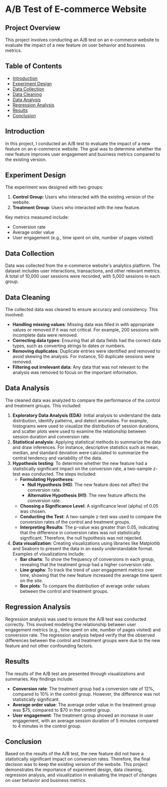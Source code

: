# A/B Test of E-commerce Website

## Project Overview

This project involves conducting an A/B test on an e-commerce website to evaluate the impact of a new feature on user behavior and business metrics.

## Table of Contents

- [Introduction](#introduction)
- [Experiment Design](#experiment-design)
- [Data Collection](#data-collection)
- [Data Cleaning](#data-cleaning)
- [Data Analysis](#data-analysis)
- [Regression Analysis](#regression-analysis)
- [Results](#results)
- [Conclusion](#conclusion)

## Introduction

In this project, I conducted an A/B test to evaluate the impact of a new feature on an e-commerce website. The goal was to determine whether the new feature improves user engagement and business metrics compared to the existing version.

## Experiment Design

The experiment was designed with two groups:
1. **Control Group**: Users who interacted with the existing version of the website.
2. **Treatment Group**: Users who interacted with the new feature.

Key metrics measured include:
- Conversion rate
- Average order value
- User engagement (e.g., time spent on site, number of pages visited)

## Data Collection

Data was collected from the e-commerce website's analytics platform. The dataset includes user interactions, transactions, and other relevant metrics. A total of 10,000 user sessions were recorded, with 5,000 sessions in each group.

## Data Cleaning

The collected data was cleaned to ensure accuracy and consistency. This involved:
- **Handling missing values**: Missing data was filled in with appropriate values or removed if it was not critical. For example, 200 sessions with incomplete data were removed.
- **Correcting data types**: Ensuring that all data fields had the correct data types, such as converting strings to dates or numbers.
- **Removing duplicates**: Duplicate entries were identified and removed to avoid skewing the analysis. For instance, 50 duplicate sessions were removed.
- **Filtering out irrelevant data**: Any data that was not relevant to the analysis was removed to focus on the important information.

## Data Analysis

The cleaned data was analyzed to compare the performance of the control and treatment groups. This included:
1. **Exploratory Data Analysis (EDA)**: Initial analysis to understand the data distribution, identify patterns, and detect anomalies. For example, histograms were used to visualize the distribution of session durations, and scatter plots were used to examine the relationship between session duration and conversion rate.
2. **Statistical analysis**: Applying statistical methods to summarize the data and draw inferences. For instance, descriptive statistics such as mean, median, and standard deviation were calculated to summarize the central tendency and variability of the data.
3. **Hypothesis testing**: To determine whether the new feature had a statistically significant impact on the conversion rate, a two-sample z-test was conducted. The steps included:
   - **Formulating Hypotheses**:
     - **Null Hypothesis (H0)**: The new feature does not affect the conversion rate.
     - **Alternative Hypothesis (H1)**: The new feature affects the conversion rate.
   - **Choosing a Significance Level**: A significance level (alpha) of 0.05 was chosen.
   - **Conducting the Test**: A two-sample z-test was used to compare the conversion rates of the control and treatment groups.
   - **Interpreting Results**: The p-value was greater than 0.05, indicating that the difference in conversion rates was not statistically significant. Therefore, the null hypothesis was not rejected.
4. **Data visualization**: Creating visualizations using libraries like Matplotlib and Seaborn to present the data in an easily understandable format. Examples of visualizations include:
   - **Bar charts**: To show the frequency of conversions in each group, revealing that the treatment group had a higher conversion rate.
   - **Line graphs**: To track the trend of user engagement metrics over time, showing that the new feature increased the average time spent on the site.
   - **Box plots**: To compare the distribution of average order values between the control and treatment groups.

## Regression Analysis

Regression analysis was used to ensure the A/B test was conducted correctly. This involved modeling the relationship between user engagement metrics (e.g., time spent on site, number of pages visited) and conversion rate. The regression analysis helped verify that the observed differences between the control and treatment groups were due to the new feature and not other confounding factors.

## Results

The results of the A/B test are presented through visualizations and summaries. Key findings include:
- **Conversion rate**: The treatment group had a conversion rate of 12%, compared to 10% in the control group. However, the difference was not statistically significant.
- **Average order value**: The average order value in the treatment group was $75, compared to $70 in the control group.
- **User engagement**: The treatment group showed an increase in user engagement, with an average session duration of 5 minutes compared to 4 minutes in the control group.

## Conclusion

Based on the results of the A/B test, the new feature did not have a statistically significant impact on conversion rates. Therefore, the final decision was to keep the existing version of the website. This project demonstrates the importance of experiment design, data cleaning, regression analysis, and visualization in evaluating the impact of changes on user behavior and business metrics.
